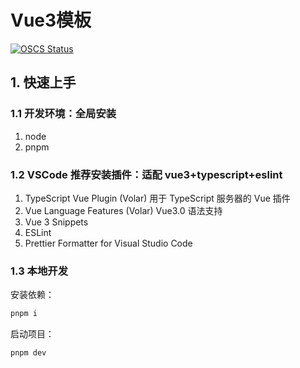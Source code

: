 # Vue3模板

[![OSCS Status](https://www.oscs1024.com/platform/badge/YanaDH/vue3-project-template.svg?size=small)](https://www.oscs1024.com/project/YanaDH/vue3-project-template?ref=badge_small)

## 1. 快速上手

### 1.1 开发环境：全局安装

1. node
1. pnpm

### 1.2 VSCode 推荐安装插件：适配 vue3+typescript+eslint

1. TypeScript Vue Plugin (Volar) 用于 TypeScript 服务器的 Vue 插件
2. Vue Language Features (Volar) Vue3.0 语法支持
3. Vue 3 Snippets
4. ESLint
5. Prettier Formatter for Visual Studio Code

### 1.3 本地开发

安装依赖：

```js
pnpm i
```

启动项目：

```js
pnpm dev
```
